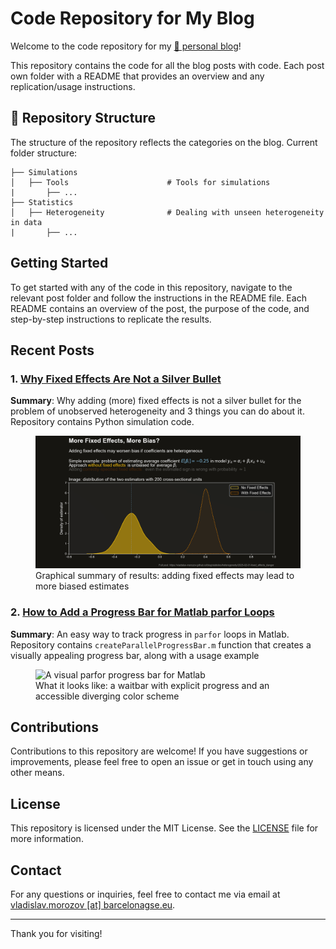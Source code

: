 # Code Repository for My Blog

Welcome to the code repository for my [📖 personal blog](https://vladislav-morozov.github.io/blog/)!

This repository contains the code for all the blog posts with code. Each post own folder with a README that provides an overview and any replication/usage instructions.

 

## 📂 Repository Structure

The structure of the repository reflects the categories on the blog. Current folder structure:
```
├── Simulations
│   ├── Tools                      # Tools for simulations
|       ├── ...
├── Statistics
│   ├── Heterogeneity              # Dealing with unseen heterogeneity in data
|       ├── ...
```

## Getting Started

To get started with any of the code in this repository, navigate to the relevant post folder and follow the instructions in the README file. Each README contains an overview of the post, the purpose of the code, and step-by-step instructions to replicate the results.

## Recent Posts

### 1. [Why Fixed Effects Are Not a Silver Bullet](http://vladislav-morozov.github.io/blog/statistics/heterogeneity/2025-02-01-fixed_effects_danger/)
**Summary**: Why adding (more) fixed effects is not a silver bullet for the problem of unobserved heterogeneity and 3 things you can do about it. Repository contains Python simulation code.
<figure>
  <img src="Statistics/Heterogeneity/fixed-effects-dangers/img/blog_fe_bias_kde_simplified.gif" alt="How adding fixed effects may lead to bias">
  <figcaption>Graphical summary of results: adding fixed effects may lead to more biased estimates</figcaption>
</figure>
  
### 2. [How to Add a Progress Bar for Matlab parfor Loops](https://vladislav-morozov.github.io/blog/simulations/tools/2024-11-11-simple-parfor-progress-bar/)
**Summary**: An easy way to track progress in `parfor` loops in Matlab. Repository contains `createParallelProgressBar.m` function that creates a visually appealing progress bar, along with a usage example 
<figure>
  <img src="https://vladislav-morozov.github.io/assets/img/blog/parfor_bar.gif" alt="A visual parfor progress bar for Matlab">
  <figcaption>What it looks like: a waitbar with explicit progress and an accessible diverging color scheme</figcaption>
</figure>

## Contributions

Contributions to this repository are welcome! If you have suggestions or improvements, please feel free to open an issue or get in touch using any other means.

## License

This repository is licensed under the MIT License. See the [LICENSE](LICENSE) file for more information.

## Contact

For any questions or inquiries, feel free to contact me via  email at  [vladislav.morozov [at] barcelonagse.eu](mailto:vladislav.morozov@barcelonagse.eu).

---

Thank you for visiting!

